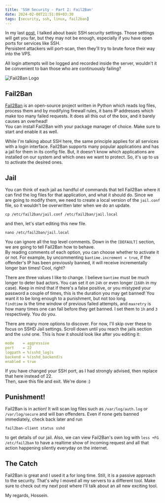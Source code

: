 ```yaml
---
title: 'SSH Security - Part 2: Fail2Ban'
date: 2024-02-08T21:51:09+03:30
tags: [security, ssh, linux, fail2ban]
---
```


In my last [post](/posts/2024-01-11-ssh-security-part-1/), I talked about basic SSH security settings. Those settings will get you far, but they may not
be enough, especially if you have open ports for services like SSH.  
Persistent attackers will port-scan, then they'll try to brute force their way into the VPS.

All login attempts will be logged and recorded inside the server, wouldn't it be convenient to ban those who are
continuously failing?

![Fail2Ban Logo](/logos/fail2ban.png "Fail2Ban Logo")

## Fail2Ban
[Fail2Ban](https://github.com/fail2ban/fail2ban) is an open-source project written in Python which reads log files, process them and by modifying
firewall rules, it bans IP addresses which make too many failed requests. It does all this out of the box, and it barely
causes an overhead!   
You can install Fail2Ban with your package manager of choice. Make sure to start and enable it as well.  

While I'm talking about SSH here, the same principle applies for all services with a login interface. Fail2Ban supports
many popular applications and has a jail for them in its config file. But, it doesn't know which applications are
installed on our system and which ones we want to protect. So, it's up to us to activate the desired ones.

## Jail

You can think of each jail as handful of commands that tell Fail2Ban where it can find the log files for that
application, and what it should do. Since we are going to modify them, we need to create a local version of the 
`jail.conf` file, so it wouldn't be overwritten later when we do an update.

```shell
cp /etc/fail2ban/jail.conf /etc/fail2ban/jail.local
```

and then, let's start editing this new file.

```shell
nano /etc/fail2ban/jail.local
```

You can ignore all the top level comments. Down in the `[DEFAULT]` section, we are going to tell Fail2Ban how to behave.    
By reading comments of each option, you can choose whether to activate it or not. For example, by uncommenting
`bantime.increment = true`, if the offender's IP has been previously banned, it will receive incrementally longer ban
times! Cool, right?

There are three values I like to change. I believe `bantime` must be much longer to deter bad actors. You can set it on
`24h` or even longer (`168h` in my case). Keep in mind that if there's a false positive, or you mistyped your password 
a couple of times, this is the duration you may get banned! You want it to be long enough to a punishment, but not too 
long.  
`findtime` is the time window of previous failed attempts, and `maxretry` is how many times one can fail before they get
banned. I set them to `1h` and `3` respectively. You do you.

There are many more options to discover. For now, I'll skip over these to focus on SSHD Jail settings. Scroll down
until you reach the jails section and the `sshd` one. This is how it should look like after you editing it:

```yaml
mode    = aggressive
port    = 22
logpath = %(sshd_log)s
backend = %(sshd_backend)s
enabled = true
```

If you have changed your SSH port, as I had strongly advised, then replace that here instead of 22.  
Then, save this file and exit. We're done :)

## Punishment!

Fail2Ban is in action! It will scan log files such as `/var/log/auth.log` or `/var/log/secure` and will ban offenders.
Even if none gets banned immediately, check back later and run

```shell
fail2ban-client status sshd
```

to get details of our jail. Also, we can view Fail2Ban's own log with `less +FG /etc/fail2ban` to have a realtime show
of incoming request and all that action happening silently everyday on the internet.

## The Catch

Fail2Ban is great and I used it a for long time. Still, it is a passive approach to the security. That's why I moved all
my servers to a different tool. Make sure to check out my next post where I'll talk about an all new exciting tool.

My regards, Hossein.